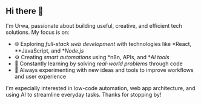 ## Hi there 👋

I'm Urwa, passionate about building useful, creative, and efficient tech solutions. My focus is on:

- 🌐 Exploring *full-stack web development* with technologies like *React, **JavaScript, and **Node.js*
- ⚙ Creating *smart automations* using *n8n, APIs, and **AI tools*
- 🧠 Constantly learning by solving *real-world problems* through code
- 🚀 Always experimenting with new ideas and tools to improve workflows and user experience

I'm especially interested in low-code automation, web app architecture, and using AI to streamline everyday tasks. 
Thanks for stopping by!
<!--
**UrwaSajid/UrwaSajid** is a ✨ _special_ ✨ repository because its `README.md` (this file) appears on your GitHub profile.

Here are some ideas to get you started:

- 🔭 I’m currently working on ...
- 🌱 I’m currently learning ...
- 👯 I’m looking to collaborate on ...
- 🤔 I’m looking for help with ...
- 💬 Ask me about ...
- 📫 How to reach me: ...
- 😄 Pronouns: ...
- ⚡ Fun fact: ...
-->
